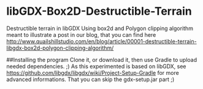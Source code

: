 # libGDX-Box2D-Destructible-Terrain
Destructible terrain in libGDX Using box2d and Polygon clipping algorithm meant to illustrate a post in our blog, that you can find here http://www.quailshillstudio.com/en/blog/article/00001-destructible-terrain-libgdx-box2d-polygon-clipping-algorithm/

##Installing the program
Clone it, or download it, then use Gradle to upload needed dependencies. ;) As this experimented is based on libGDX, see https://github.com/libgdx/libgdx/wiki/Project-Setup-Gradle for more advanced informations. That you can skip the gdx-setup.jar part ;)
